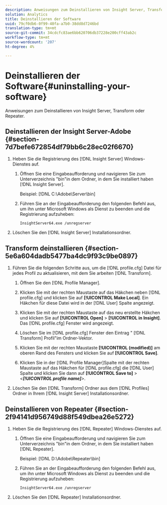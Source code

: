 ```yaml
---
description: Anweisungen zum Deinstallieren von Insight Server, Transform oder Repeater.
solution: Analytics
title: Deinstallieren der Software
uuid: 79cf0db6-0f99-40fa-a7b0-38dd8d7246bd
translation-type: tm+mt
source-git-commit: 34cdcfc83ae6bb620706db37228e200cff43ab2c
workflow-type: tm+mt
source-wordcount: '207'
ht-degree: 4%

---
```



# Deinstallieren der Software{#uninstalling-your-software}

Anweisungen zum Deinstallieren von Insight Server, Transform oder Repeater.

## Deinstallieren der Insight Server-Adobe {#section-7d7befe672854df79bb6c28ec02f6670}

1. Heben Sie die Registrierung des [!DNL Insight Server] Windows-Dienstes auf.

   1. Öffnen Sie eine Eingabeaufforderung und navigieren Sie zum Unterverzeichnis &quot;bin&quot;in dem Ordner, in dem Sie installiert haben [!DNL Insight Server].

      Beispiel: [!DNL C:\Adobe\Server\bin]

   1. Führen Sie an der Eingabeaufforderung den folgenden Befehl aus, um ihn unter Microsoft Windows als Dienst zu beenden und die Registrierung aufzuheben:

      ```
      InsightServer64.exe /unregserver
      ```

1. Löschen Sie den [!DNL Insight Server] Installationsordner.

## Transform deinstallieren {#section-5e6a604dadb5477ba4dc9f93c9be0897}

1. Führen Sie die folgenden Schritte aus, um die [!DNL profile.cfg] Datei für jedes Profil zu aktualisieren, mit dem Sie arbeiten [!DNL Transform].

   1. Öffnen Sie den [!DNL Profile Manager].
   1. Klicken Sie mit der rechten Maustaste auf das Häkchen neben [!DNL profile.cfg] und klicken Sie auf **[!UICONTROL Make Local]**. Ein Häkchen für diese Datei wird in der [!DNL User] Spalte angezeigt.

   1. Klicken Sie mit der rechten Maustaste auf das neu erstellte Häkchen und klicken Sie auf **[!UICONTROL Open]** > **[!UICONTROL in Insight]**. Das [!DNL profile.cfg] Fenster wird angezeigt.

   1. Löschen Sie im [!DNL profile.cfg] Fenster den Eintrag &quot; [!DNL Transform] Profil&quot;im Ordner-Vektor.

   1. Klicken Sie mit der rechten Maustaste **[!UICONTROL (modified)]** am oberen Rand des Fensters und klicken Sie auf **[!UICONTROL Save]**.

   1. Klicken Sie in der [!DNL Profile Manager]Spalte mit der rechten Maustaste auf das Häkchen für [!DNL profile.cfg] die [!DNL User] Spalte und klicken Sie dann auf **[!UICONTROL Save to]** > *&lt;**[!UICONTROL profile name]**>*.

1. Löschen Sie den [!DNL Transform] Ordner aus dem [!DNL Profiles] Ordner in Ihrem [!DNL Insight Server] Installationsordner.

## Deinstallieren von Repeater {#section-2f94141d956749d88f549dbea26e5272}

1. Heben Sie die Registrierung des [!DNL Repeater] Windows-Dienstes auf.

   1. Öffnen Sie eine Eingabeaufforderung und navigieren Sie zum Unterverzeichnis &quot;bin&quot;in dem Ordner, in dem Sie installiert haben [!DNL Repeater].

      Beispiel: [!DNL D:\Adobe\Repeater\bin]

   1. Führen Sie an der Eingabeaufforderung den folgenden Befehl aus, um ihn unter Microsoft Windows als Dienst zu beenden und die Registrierung aufzuheben:

      ```
      InsightServer64.exe /unregserver
      ```

1. Löschen Sie den [!DNL Repeater] Installationsordner.

